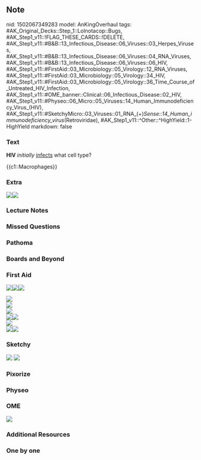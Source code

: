 ## Note
nid: 1502067349283
model: AnKingOverhaul
tags: #AK_Original_Decks::Step_1::Lolnotacop::Bugs, #AK_Step1_v11::!FLAG_THESE_CARDS::!DELETE, #AK_Step1_v11::#B&B::13_Infectious_Disease::06_Viruses::03_Herpes_Viruses, #AK_Step1_v11::#B&B::13_Infectious_Disease::06_Viruses::04_RNA_Viruses, #AK_Step1_v11::#B&B::13_Infectious_Disease::06_Viruses::06_HIV, #AK_Step1_v11::#FirstAid::03_Microbiology::05_Virology::12_RNA_Viruses, #AK_Step1_v11::#FirstAid::03_Microbiology::05_Virology::34_HIV, #AK_Step1_v11::#FirstAid::03_Microbiology::05_Virology::36_Time_Course_of_Untreated_HIV_Infection, #AK_Step1_v11::#OME_banner::Clinical::06_Infectious_Disease::02_HIV, #AK_Step1_v11::#Physeo::06_Micro::05_Viruses::14_Human_Immunodeficiency_Virus_(HIV), #AK_Step1_v11::#SketchyMicro::03_Viruses::01_RNA_(+)_Sense::14_Human_immunodeficiency_virus_(Retroviridae), #AK_Step1_v11::^Other::^HighYield::1-HighYield
markdown: false

### Text
<b>HIV</b> <i>initially</i> <u>infects</u> what cell type?
<div>
  {{c1::Macrophages}}
</div>

### Extra
<img src="paste-13610751361450.jpg"><img src=
"paste-13649406066880.jpg">

### Lecture Notes


### Missed Questions


### Pathoma


### Boards and Beyond


### First Aid
<img src="paste-76338748719107.jpg"><img src=
"paste-231765025226755.jpg"><img src="paste-86719684673539.jpg">
<div>
  <div><img src="paste-34080565493763.jpg"></div>
  <div><img src="paste-65846143614979.jpg"></div>
  <div><img src="paste-76334453751811.jpg"></div>
  <div><img src="paste-80693845557251%20(1).jpg"><img src=
  "paste-82424717377539.jpg"></div>
  <div><img src="paste-290790760775683.jpg"></div>
  <div>
    <div>
      <div><img src="paste-49795850829827.jpg"><img src=
      "paste-76338748719107.jpg"></div>
    </div>
  </div>
</div>

### Sketchy
<img src="paste-224708393959427.jpg"> <img src=
"paste-8060e2af8b521ea5e9c88803b300f4e1c9feae52.png">

### Pixorize


### Physeo


### OME
<div class="ome-widget">
  <a href=
  "https://onlinemeded.org/spa/infectious-disease/hiv/acquire?ref=anki">
  <img src="_OME_AnkiFlashcards_Lesson_5.png"></a>
</div>

### Additional Resources


### One by one

